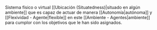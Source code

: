 Sistema físico o virtual [[Ubicación (Situatedness)|situado en algún ambiente]] que es capaz de actuar de manera [[Autonomía|autónoma]] y [[Flexividad - Agente|flexible]] en este [[Ambiente - Agentes|ambiente]] para cumplor con los objetivos que le han sido asignados.